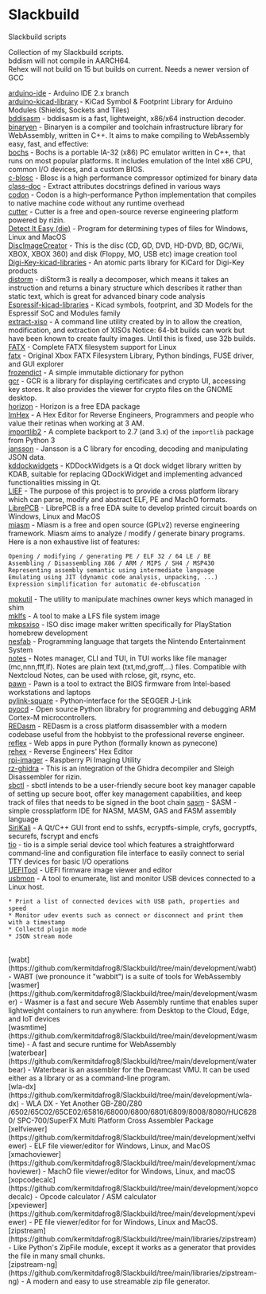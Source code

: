 # Slackbuild
Slackbuild scripts

Collection of my Slackbuild scripts.<br>
bddism will not compile in AARCH64.<br>
Rehex will not build on 15 but builds on current. Needs a newer version of GCC

[arduino-ide](https://github.com/kermitdafrog8/Slackbuild/tree/main/development/arduino-ide) - 
Arduino IDE 2.x branch<br>
[arduino-kicad-library](https://github.com/kermitdafrog8/Slackbuild/tree/main/python/arduino-kicad-library) - 
KiCad Symbol & Footprint Library for Arduino Modules (Shields, Sockets and Tiles)<br>
[bddisasm](https://github.com/kermitdafrog8/Slackbuild/tree/main/development/bddisasm) - 
bddisasm is a fast, lightweight, x86/x64 instruction decoder.<br>
[binaryen](https://github.com/kermitdafrog8/Slackbuild/tree/main/development/binaryen) - 
Binaryen is a compiler and toolchain infrastructure library for
WebAssembly, written in C++. It aims to make compiling to WebAssembly
easy, fast, and effective: <br>
[bochs](https://github.com/kermitdafrog8/Slackbuild/tree/main/system/bochs) - 
Bochs is a portable IA-32 (x86) PC emulator written in C++, that
runs on most popular platforms. It includes emulation of the Intel
x86 CPU, common I/O devices, and a custom BIOS.<br>
[c-blosc](https://github.com/kermitdafrog8/Slackbuild/tree/main/libraries/c-blosc) - 
Blosc is a high performance compressor optimized for binary data<br>
[class-doc](https://github.com/kermitdafrog8/Slackbuild/tree/main/libraries/class-doc) - 
Extract attributes docstrings defined in various ways<br>
[codon](https://github.com/kermitdafrog8/Slackbuild/tree/main/development/codon) - 
Codon is a high-performance Python implementation that compiles to
native machine code without any runtime overhead<br>
[cutter](https://github.com/kermitdafrog8/Slackbuild/tree/main/development/cutter) - 
Cutter is a free and open-source reverse engineering platform powered by
rizin.<br>
[Detect It Easy (die)](https://github.com/kermitdafrog8/Slackbuild/tree/main/development/die) -
Program for determining types of files for Windows, Linux and MacOS<br>
[DiscImageCreator](https://github.com/kermitdafrog8/Slackbuild/tree/main/system/DiscImageCreator) - 
This is the disc (CD, GD, DVD, HD-DVD, BD, GC/Wii, XBOX, XBOX 360) and disk (Floppy, MO, USB etc) image creation tool<br>
[Digi-Key-kicad-libraries](https://github.com/kermitdafrog8/Slackbuild/tree/main/python/Digi-Key-kicad-libraries) - 
An atomic parts library for KiCard for Digi-Key products<br>
[distorm](https://github.com/kermitdafrog8/Slackbuild/tree/main/python/distorm) - 
diStorm3 is really a decomposer, which means it takes an instruction
and returns a binary structure which describes it rather than static
text, which is great for advanced binary code analysis<br>
[Espressif-kicad-libraries](https://github.com/kermitdafrog8/Slackbuild/tree/main/python/Espressif-kicad-libraries) - 
Kicad symbols, footprint, and 3D Models for the Espressif SoC and Modules family<br>
[extract-xiso](https://github.com/kermitdafrog8/Slackbuild/tree/main/system/extract-xiso) -
A command line utility created by in to allow the creation,
modification, and extraction of XISOs
Notice: 64-bit builds can work but have been known to create faulty
images. Until this is fixed, use 32b builds.<br>
[FATX](https://github.com/kermitdafrog8/Slackbuild/tree/main/system/FATX) - 
Complete FATX filesystem support for Linux<br>
[fatx](https://github.com/kermitdafrog8/Slackbuild/tree/main/system/fatx) - 
Original Xbox FATX Filesystem Library, Python bindings, FUSE driver,
and GUI explorer<br>
[frozendict](https://github.com/kermitdafrog8/Slackbuild/tree/main/libraries/frozendict) - 
A simple immutable dictionary for python<br>
[gcr](https://github.com/kermitdafrog8/Slackbuild/tree/main/libraries/gcr) - 
GCR is a library for displaying certificates and crypto UI, accessing
key stores. It also provides the viewer for crypto files on the GNOME
desktop.<br>
[horizon](https://github.com/kermitdafrog8/Slackbuild/tree/main/academic/horizon) - 
Horizon is a free EDA package<br>
[ImHex](https://github.com/kermitdafrog8/Slackbuild/tree/main/development/ImHex) - 
A Hex Editor for Reverse Engineers, Programmers and people who value their
retinas when working at 3 AM.<br>
[importlib2](https://github.com/kermitdafrog8/Slackbuild/tree/main/libraries/importlib2) - 
A complete backport to 2.7 (and 3.x) of the ``importlib`` package from Python 3<br>
[jansson](https://github.com/kermitdafrog8/Slackbuild/tree/main/libraries/jansson) - 
Jansson is a C library for encoding, decoding and manipulating
JSON data.<br>
[kddockwidgets](https://github.com/kermitdafrog8/Slackbuild/tree/main/libraries/kddockwidgets) - 
KDDockWidgets is a Qt dock widget library written by KDAB, suitable for replacing
QDockWidget and implementing advanced functionalities missing in Qt.<br>
[LIEF](https://github.com/kermitdafrog8/Slackbuild/tree/main/libraries/LIEF) - 
The purpose of this project is to provide a cross platform library which can parse, modify and abstract ELF, PE and MachO formats.<br>
[LibrePCB](https://github.com/kermitdafrog8/Slackbuild/tree/main/academic/LibrePCB) - 
LibrePCB is a free EDA suite to develop printed circuit boards on
Windows, Linux and MacOS<br>
[miasm](https://github.com/kermitdafrog8/Slackbuild/tree/main/python/miasm) - 
Miasm is a free and open source (GPLv2) reverse engineering framework. Miasm aims to analyze / modify / generate binary programs. Here is a non exhaustive list of features:

    Opening / modifying / generating PE / ELF 32 / 64 LE / BE
    Assembling / Disassembling X86 / ARM / MIPS / SH4 / MSP430
    Representing assembly semantic using intermediate language
    Emulating using JIT (dynamic code analysis, unpacking, ...)
    Expression simplification for automatic de-obfuscation
[mokutil](https://github.com/kermitdafrog8/Slackbuild/tree/main/system/mokutil) - 
The utility to manipulate machines owner keys which managed in shim<br>
[mklfs](https://github.com/kermitdafrog8/Slackbuild/tree/main/system/mklfs) - 
A tool to make a LFS file system image<br>
[mkpsxiso](https://github.com/kermitdafrog8/Slackbuild/tree/main/system/mkpsxiso) - 
ISO disc image maker written specifically for PlayStation homebrew
development<br>
[nesfab](https://github.com/kermitdafrog8/Slackbuild/tree/main/development/nesfab) - 
Programming language that targets the Nintendo Entertainment System<br>
[notes](https://github.com/kermitdafrog8/Slackbuild/tree/main/system/notes) - 
Notes manager, CLI and TUI, in TUI works like file manager
(mc,nnn,fff,lf). Notes are plain text (txt,md,groff,...) files.
Compatible with Nextcloud Notes, can be used with rclose, git,
rsync, etc.<br>
[pawn](https://github.com/kermitdafrog8/Slackbuild/tree/main/system/pawn) - 
Pawn is a tool to extract the BIOS firmware from Intel-based workstations and laptops<br>
[pylink-square](https://github.com/kermitdafrog8/Slackbuild/tree/main/python/pylink-square) - 
Python-interface for the SEGGER J-Link<br>
[pyocd](https://github.com/kermitdafrog8/Slackbuild/tree/main/python/pyocd) - 
Open source Python librabry for programming and debugging
ARM Cortex-M microcontrollers.
<br>
[REDasm](https://github.com/kermitdafrog8/Slackbuild/tree/main/development/REDasm) - 
REDasm is a cross platform disassembler with a modern codebase useful 
from the hobbyist to the professional reverse engineer.<br>
[reflex](https://github.com/kermitdafrog8/Slackbuild/tree/main/python/reflex) - 
Web apps in pure Python (formally known as pynecone)<br>
[rehex](https://github.com/kermitdafrog8/Slackbuild/tree/main/development/rehex) -
Reverse Engineers' Hex Editor<br>
[rpi-imager](https://github.com/kermitdafrog8/Slackbuild/tree/main/system/rpi-imager) - 
Raspberry Pi Imaging Utility<br>
[rz-ghidra](https://github.com/kermitdafrog8/Slackbuild/tree/main/development/rz-ghidra) - 
This is an integration of the Ghidra decompiler and Sleigh
Disassembler for rizin.<br>
[sbctl](https://github.com/kermitdafrog8/Slackbuild/tree/main/system/sbctl) - 
sbctl intends to be a user-friendly secure boot key manager capable of setting up secure boot, offer key management capabilities, and keep track of files that needs to be signed in the boot chain
[sasm](https://github.com/kermitdafrog8/Slackbuild/tree/main/development/sasm) - 
SASM - simple crossplatform IDE for NASM, MASM, GAS and FASM assembly
language<br>
[SiriKali](https://github.com/kermitdafrog8/Slackbuild/tree/main/system/SiriKali) - 
A Qt/C++ GUI front end to sshfs, ecryptfs-simple, cryfs, gocryptfs, securefs, fscrypt and encfs<br>
[tio](https://github.com/kermitdafrog8/Slackbuild/tree/main/system/tio) - 
tio is a simple serial device tool which features a straightforward command-line and configuration file interface to easily connect to serial TTY devices for basic I/O operations<br>
[UEFITool](https://github.com/kermitdafrog8/Slackbuild/tree/main/system/UEFITool) - 
UEFI firmware image viewer and editor<br>
[usbmon](https://github.com/kermitdafrog8/Slackbuild/tree/main/system/usbmon) - 
A tool to enumerate, list and monitor USB devices connected to a Linux host.

    * Print a list of connected devices with USB path, properties and speed
    * Monitor udev events such as connect or disconnect and print them with a timestamp
    * Collectd plugin mode
    * JSON stream mode
<br>
[wabt](https://github.com/kermitdafrog8/Slackbuild/tree/main/development/wabt) - 
WABT (we pronounce it "wabbit") is a suite of tools for WebAssembly<br>
[wasmer](https://github.com/kermitdafrog8/Slackbuild/tree/main/development/wasmer) - 
Wasmer is a fast and secure Web Assembly runtime that enables super lightweight containers to run
anywhere: from Desktop to the Cloud, Edge, and IoT devices<br>
[wasmtime](https://github.com/kermitdafrog8/Slackbuild/tree/main/development/wasmtime) - 
A fast and secure runtime for WebAssembly<br>
[waterbear](https://github.com/kermitdafrog8/Slackbuild/tree/main/development/waterbear) - 
Waterbear is an assembler for the Dreamcast VMU. It can be used either as a library or as a command-line program.<br>
[wla-dx](https://github.com/kermitdafrog8/Slackbuild/tree/main/development/wla-dx) - 
WLA DX - Yet Another GB-Z80/Z80 /6502/65C02/65CE02/65816/68000/6800/6801/6809/8008/8080/HUC6280/
SPC-700/SuperFX Multi Platform Cross Assembler Package<br>
[xelfviewer](https://github.com/kermitdafrog8/Slackbuild/tree/main/development/xelfviewer) - 
ELF file viewer/editor for Windows, Linux, and MacOS<br>
[xmachoviewer](https://github.com/kermitdafrog8/Slackbuild/tree/main/development/xmachoviewer) - 
MachO file viewer/editor for Windows, Linux, and macOS<br>
[xopcodecalc](https://github.com/kermitdafrog8/Slackbuild/tree/main/development/xopcodecalc) - 
Opcode calculator / ASM calculator<br>
[xpeviewer](https://github.com/kermitdafrog8/Slackbuild/tree/main/development/xpeviewer) - 
PE file viewer/editor for for Windows, Linux and MacOS.<br>
[zipstream](https://github.com/kermitdafrog8/Slackbuild/tree/main/libraries/zipstream) - 
Like Python's ZipFile module, except it works as a generator that provides the
file in many small chunks. <br>
[zipstream-ng](https://github.com/kermitdafrog8/Slackbuild/tree/main/libraries/zipstream-ng) - 
A modern and easy to use streamable zip file generator.<br>
